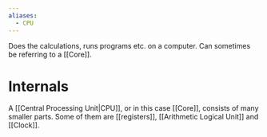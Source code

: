 ```yaml
---
aliases:
  - CPU
---
```


Does the calculations, runs programs etc. on a computer. Can sometimes be referring to a [[Core]].

# Internals
A [[Central Processing Unit|CPU]], or in this case [[Core]], consists of many smaller parts. Some of them are [[registers]], [[Arithmetic Logical Unit]] and [[Clock]].
